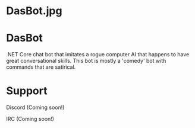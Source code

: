 # DasBot.jpg

# DasBot
.NET Core chat bot that imitates a rogue computer AI that happens to have great conversational skills. This bot is mostly a 'comedy' bot with commands that are satirical.

# Support
Discord (Coming soon!)

IRC (Coming soon!)
